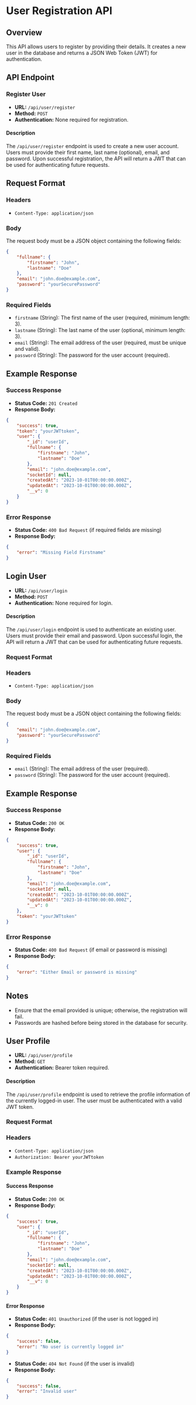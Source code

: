 # User Registration API

## Overview
This API allows users to register by providing their details. It creates a new user in the database and returns a JSON Web Token (JWT) for authentication.

## API Endpoint

### Register User
- **URL:** `/api/user/register`
- **Method:** `POST`
- **Authentication:** None required for registration.

#### Description
The `/api/user/register` endpoint is used to create a new user account. Users must provide their first name, last name (optional), email, and password. Upon successful registration, the API will return a JWT that can be used for authenticating future requests.

## Request Format

### Headers
- `Content-Type: application/json`

### Body
The request body must be a JSON object containing the following fields:

```json
{
    "fullname": {
        "firstname": "John",
        "lastname": "Doe"
    },
    "email": "john.doe@example.com",
    "password": "yourSecurePassword"
}
```

### Required Fields
- `firstname` (String): The first name of the user (required, minimum length: 3).
- `lastname` (String): The last name of the user (optional, minimum length: 3).
- `email` (String): The email address of the user (required, must be unique and valid).
- `password` (String): The password for the user account (required).

## Example Response

### Success Response
- **Status Code:** `201 Created`
- **Response Body:**
```json
{
    "success": true,
    "token": "yourJWTtoken",
    "user": {
        "_id": "userId",
        "fullname": {
            "firstname": "John",
            "lastname": "Doe"
        },
        "email": "john.doe@example.com",
        "socketId": null,
        "createdAt": "2023-10-01T00:00:00.000Z",
        "updatedAt": "2023-10-01T00:00:00.000Z",
        "__v": 0
    }
}
```

### Error Response
- **Status Code:** `400 Bad Request` (if required fields are missing)
- **Response Body:**
```json
{
    "error": "Missing Field Firstname"
}
```

## Login User
- **URL:** `/api/user/login`
- **Method:** `POST`
- **Authentication:** None required for login.

#### Description
The `/api/user/login` endpoint is used to authenticate an existing user. Users must provide their email and password. Upon successful login, the API will return a JWT that can be used for authenticating future requests.

### Request Format

### Headers
- `Content-Type: application/json`

### Body
The request body must be a JSON object containing the following fields:

```json
{
    "email": "john.doe@example.com",
    "password": "yourSecurePassword"
}
```

### Required Fields
- `email` (String): The email address of the user (required).
- `password` (String): The password for the user account (required).

## Example Response

### Success Response
- **Status Code:** `200 OK`
- **Response Body:**
```json
{
    "success": true,
    "user": {
        "_id": "userId",
        "fullname": {
            "firstname": "John",
            "lastname": "Doe"
        },
        "email": "john.doe@example.com",
        "socketId": null,
        "createdAt": "2023-10-01T00:00:00.000Z",
        "updatedAt": "2023-10-01T00:00:00.000Z",
        "__v": 0
    },
    "token": "yourJWTtoken"
}
```

### Error Response
- **Status Code:** `400 Bad Request` (if email or password is missing)
- **Response Body:**
```json
{
    "error": "Either Email or password is missing"
}
```

## Notes
- Ensure that the email provided is unique; otherwise, the registration will fail.
- Passwords are hashed before being stored in the database for security.

## User Profile
- **URL:** `/api/user/profile`
- **Method:** `GET`
- **Authentication:** Bearer token required.

#### Description
The `/api/user/profile` endpoint is used to retrieve the profile information of the currently logged-in user. The user must be authenticated with a valid JWT token.

### Request Format

### Headers
- `Content-Type: application/json`
- `Authorization: Bearer yourJWTtoken`

### Example Response

#### Success Response
- **Status Code:** `200 OK`
- **Response Body:**
```json
{
    "success": true,
    "user": {
        "_id": "userId",
        "fullname": {
            "firstname": "John",
            "lastname": "Doe"
        },
        "email": "john.doe@example.com",
        "socketId": null,
        "createdAt": "2023-10-01T00:00:00.000Z",
        "updatedAt": "2023-10-01T00:00:00.000Z",
        "__v": 0
    }
}
```

#### Error Response
- **Status Code:** `401 Unauthorized` (if the user is not logged in)
- **Response Body:**
```json
{
    "success": false,
    "error": "No user is currently logged in"
}
```
- **Status Code:** `404 Not Found` (if the user is invalid)
- **Response Body:**
```json
{
    "success": false,
    "error": "Invalid user"
}
```